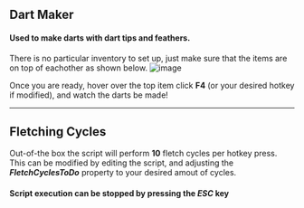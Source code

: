 ## Dart Maker
#### Used to make darts with dart tips and feathers.  


There is no particular inventory to set up, just make sure that the items are on top of eachother as shown below. 
![image](https://user-images.githubusercontent.com/92201744/137239572-46be1150-3f90-4610-87ca-05a17d817c66.png)

Once you are ready, hover over the top item click **F4** (or your desired hotkey if modified), and watch the darts be made!

<hr/>

## Fletching Cycles
Out-of-the box the script will perform **10** fletch cycles per hotkey press.  
This can be modified by editing the script, and adjusting the _**FletchCyclesToDo**_ property to your desired amout of cycles.

#### Script execution can be stopped by pressing the _**ESC**_ key

